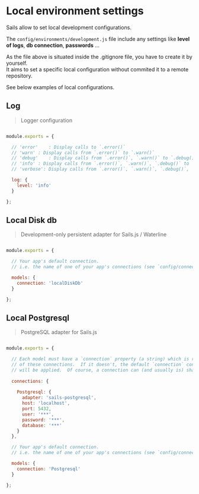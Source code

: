 # Local environment settings

Sails allow to set local development configurations.

The `config/environments/development.js` file include any settings like **level of logs**, **db connection**, **passwords** ...

As the file above is situated inside the .gitignore file, you have to create it by yourself.<br />
It aims to set a specific local configuration without commited it to a remote repository.

See below examples of local configurations.

## Log
 
> Logger configuration
 
``` js

module.exports = {

  // 'error'	: Display calls to `.error()`
  // 'warn'	: Display calls from `.error()` to `.warn()`
  // 'debug'	: Display calls from `.error()`, `.warn()` to `.debug()`
  // 'info'	: Display calls from `.error()`, `.warn()`, `.debug()` to `.info()`
  // 'verbose': Display calls from `.error()`, `.warn()`, `.debug()`, `.info()` to `.verbose()`

  log: {
    level: 'info'
  }

};

```

## Local Disk db
 
> Development-only persistent adapter for Sails.js / Waterline 
 
``` js

module.exports = {

  // Your app's default connection.
  // i.e. the name of one of your app's connections (see `config/connections.js`)

  models: {
    connection: 'localDiskDb'
  }

};

```


## Local Postgresql

> PostgreSQL adapter for Sails.js
 
``` js

module.exports = {

  // Each model must have a `connection` property (a string) which is references the name of one
  // of these connections.  If it doesn't, the default `connection` configured in `config/models.js`
  // will be applied.  Of course, a connection can (and usually is) shared by multiple models.
    
  connections: {
  
    Postgresql: {
      adapter: 'sails-postgresql',
      host: 'localhost',
      port: 5432,
      user: '***',
      password: '***',
      database: '***'
    }
  },

  // Your app's default connection.
  // i.e. the name of one of your app's connections (see `config/connections.js`)

  models: {
    connection: 'Postgresql'
  }

};

```
